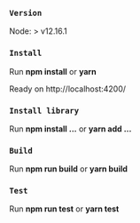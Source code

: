 ### `Version`

  Node: > v12.16.1 

### `Install`

  Run **npm install** or **yarn**
  
  Ready on http://localhost:4200/

### `Install library`

  Run **npm install ...** or **yarn add ...**

### `Build`

  Run **npm run build** or **yarn build**

### `Test`

  Run **npm run test** or **yarn test**